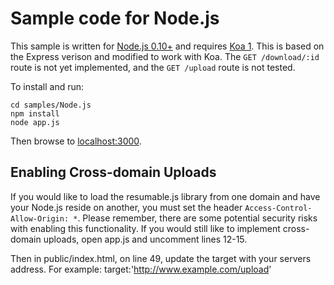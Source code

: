 # Sample code for Node.js

This sample is written for [Node.js 0.10+](http://nodejs.org/) and requires
[Koa 1](http://koajs.com).  This is based on the Express verison and modified to work with Koa.  The `GET /download/:id` route is not yet implemented, and the `GET /upload` route is not tested.

To install and run:

    cd samples/Node.js
    npm install
    node app.js

Then browse to [localhost:3000](http://localhost:3000).

## Enabling Cross-domain Uploads

If you would like to load the resumable.js library from one domain and have your
Node.js reside on another, you must set the header
`Access-Control-Allow-Origin: *`. Please remember, there are some potential
security risks with enabling this functionality.  If you would still like to
implement cross-domain uploads, open app.js and uncomment lines 12-15.

Then in public/index.html, on line 49, update the target with your servers
address.  For example: target:'http://www.example.com/upload'
